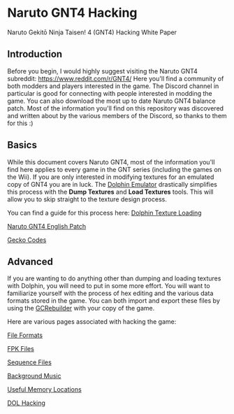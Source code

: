 # Naruto GNT4 Hacking
Naruto Gekitō Ninja Taisen! 4 (GNT4) Hacking White Paper

## Introduction
Before you begin, I would highly suggest visiting the Naruto GNT4 subreddit: https://www.reddit.com/r/GNT4/
Here you'll find a community of both modders and players interested in the game. The Discord channel in particular is good for connecting with people interested in modding the game. You can also download the most up to date Naruto GNT4 balance patch. Most of the information you'll find on this repository was discovered and written about by the various members of the Discord, so thanks to them for this :)

## Basics
While this document covers Naruto GNT4, most of the information you'll find here applies to every game in the GNT series (including the games on the Wii). If you are only interested in modifying textures for an emulated copy of GNT4 you are in luck. The [Dolphin Emulator](https://dolphin-emu.org/) drastically simplifies this process with the **Dump Textures** and **Load Textures** tools. This will allow you to skip straight to the texture design process.

You can find a guide for this process here: [Dolphin Texture Loading](/docs/guides/dolphin_texture_loading.md)

[Naruto GNT4 English Patch](https://www.youtube.com/watch?v=d-NbZB3I4wo)

[Gecko Codes](/docs/guides/gecko_codes.md)

## Advanced
If you are wanting to do anything other than dumping and loading textures with Dolphin, you will need to put in some more effort. You will want to familiarize yourself with the process of hex editing and the various data formats stored in the game. You can both import and export these files by using the [GCRebuilder](https://www.google.com/search?q=gcrebuilder) with your copy of the game.

Here are various pages associated with hacking the game:

[File Formats](/docs/file_formats/formats.md)

[FPK Files](/docs/file_formats/fpk.md)

[Sequence Files](/docs/file_formats/seq.md)

[Background Music](/docs/audio/bgm.md)

[Useful Memory Locations](/docs/guides/useful_memory_locations.md)

[DOL Hacking](/docs/file_formats/dol.md)
